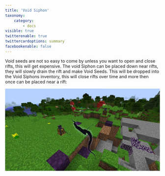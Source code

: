 ```yaml
---
title: 'Void Siphon'
taxonomy:
    category:
        - docs
visible: true
twitterenable: true
twittercardoptions: summary
facebookenable: false
---
```


Void seeds are not so easy to come by unless you want to open and close rifts, this will get expensive. The void Siphon can be placed down near rifts, they will slowly drain the rift and make Void Seeds. This will be dropped into the Void Siphons inventory, this will close rifts over time and more then once can be placed near a rift:

![](Void%20Siphon.jpg)
